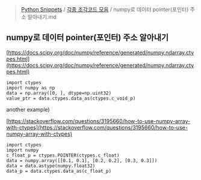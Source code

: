 > [Python Snippets](../README.md) / [각종 조각코드 모음](README.md) / numpy로 데이터 pointer(포인터) 주소 알아내기.md
## numpy로 데이터 pointer(포인터) 주소 알아내기
[https://docs.scipy.org/doc/numpy/reference/generated/numpy.ndarray.ctypes.html](https://docs.scipy.org/doc/numpy/reference/generated/numpy.ndarray.ctypes.html)

```
import ctypes
import numpy as np
data = np.array([0, ], dtype=np.uint32)
value_ptr = data.ctypes.data_as(ctypes.c_void_p)
```

another example)

[https://stackoverflow.com/questions/3195660/how-to-use-numpy-array-with-ctypes](https://stackoverflow.com/questions/3195660/how-to-use-numpy-array-with-ctypes)

```
import ctypes
import numpy
c_float_p = ctypes.POINTER(ctypes.c_float)
data = numpy.array([[0.1, 0.1], [0.2, 0.2], [0.3, 0.3]])
data = data.astype(numpy.float32)
data_p = data.ctypes.data_as(c_float_p)
```